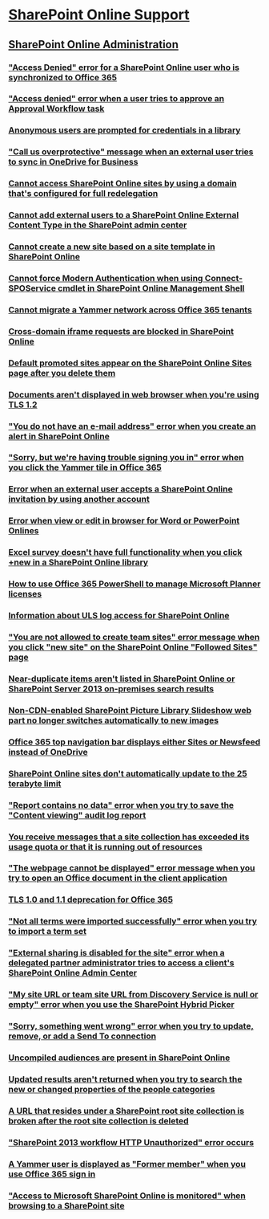 ﻿# [SharePoint Online Support](../online.md)
 
## [SharePoint Online Administration](../online-admin/index.md)

### ["Access Denied" error for a SharePoint Online user who is synchronized to Office 365](../online-admin/access-denied-for-office-365-users.md)

### ["Access denied" error when a user tries to approve an Approval Workflow task](../online-admin/access-denied-when-approve-workflow-task.md)

### [Anonymous users are prompted for credentials in a library](../online-admin/anonymous-users-are-prompted-for-credentials-in-library.md)

### ["Call us overprotective" message when an external user tries to sync in OneDrive for Business](../online-admin/call-us-overprotective-when-external-user-tries-to-sync-onedrive-for-business.md)

### [Cannot access SharePoint Online sites by using a domain that's configured for full redelegation](../online-admin/cannot-access-sites-by-using-a-domain.md)

### [Cannot add external users to a SharePoint Online External Content Type in the SharePoint admin center](../online-admin/cannot-add-external-users-to-content-type.md)

### [Cannot create a new site based on a site template in SharePoint Online](../online-admin/cannot-create-new-site-based-on-template.md)

### [Cannot force Modern Authentication when using Connect-SPOService cmdlet in SharePoint Online Management Shell](../online-admin/cannot-force-modern-authentication.md)

### [Cannot migrate a Yammer network across Office 365 tenants](../online-admin/cannot-migrate-a-yammer-network-across-office-365-tenants.md)

### [Cross-domain iframe requests are blocked in SharePoint Online](../online-admin/cross-domain-iframe-requests-are-blocked.md)

### [Default promoted sites appear on the SharePoint Online Sites page after you delete them](../online-admin/default-promoted-sites-appear-page-after-you-delete-them.md)

### [Documents aren't displayed in web browser when you're using TLS 1.2](../online-admin/documents-not-displayed-in-web-browser-when-using-tls-1.2.md)

### ["You do not have an e-mail address" error when you create an alert in SharePoint Online](../online-admin/do-not-have-an-e-mail-address-when-create-an-alert.md)

### ["Sorry, but we're having trouble signing you in" error when you click the Yammer tile in Office 365](../online-admin/error-when-click-the-yammer-tile-in-office-365.md)

### [Error when an external user accepts a SharePoint Online invitation by using another account](../online-admin/error-when-external-user-accepts-an-invitation-by-using-another-account.md)

### [Error when view or edit in browser for Word or PowerPoint Onlines](../online-admin/error-when-view-or-edit-in-browser.md)

### [Excel survey doesn't have full functionality when you click +new in a SharePoint Online library](../online-admin/excel-survey-does-not-have-full-functionality-when-click-new.md)

### [How to use Office 365 PowerShell to manage Microsoft Planner licenses](../online-admin/how-to-use-office-365-powershell-to-manage-microsoft-planner-licenses.md)

### [Information about ULS log access for SharePoint Online](../online-admin/information-about-uls-log-access.md)

### ["You are not allowed to create team sites" error message when you click "new site" on the SharePoint Online "Followed Sites" page](../online-admin/issue-when-you-click-new-site-on-followed-sites-page.md)

### [Near-duplicate items aren't listed in SharePoint Online or SharePoint Server 2013 on-premises search results](../online-admin/near-duplicate-items-are-not-listed-in-search-results.md)

### [Non-CDN-enabled SharePoint Picture Library Slideshow web part no longer switches automatically to new images](../online-admin/non-cdn-enabled-picture-library-slideshow-web-part-no-longer-switches-automatically-to-new-images.md)

### [Office 365 top navigation bar displays either Sites or Newsfeed instead of OneDrive](../online-admin/office-365-top-navigation-bar-displays-either-sites-or-newsfeed.md)

### [SharePoint Online sites don't automatically update to the 25 terabyte limit](../online-admin/sites-do-not-automatically-update-to-the-25-terabyte-limit.md)

### ["Report contains no data" error when you try to save the "Content viewing" audit log report](../online-admin/report-contains-no-data-when-save-the-content-viewing-audit-log.md)

### [You receive messages that a site collection has exceeded its usage quota or that it is running out of resources](../online-admin/site-collection-has-exceeded-its-usage-quota-or-it-is-running-out-of-resources.md)

### ["The webpage cannot be displayed" error message when you try to open an Office document in the client application](../online-admin/the-webpage-cannot-be-displayed-when-open-an-office-document.md)

### [TLS 1.0 and 1.1 deprecation for Office 365](../online-admin/tls-1.0-and-1.1-deprecation-for-office-365.md)

### ["Not all terms were imported successfully" error when you try to import a term set](../online-admin/troubleshoot-error-when-importing-a-term-set.md)

### ["External sharing is disabled for the site" error when a delegated partner administrator tries to access a client's SharePoint Online Admin Center](../online-admin/troubleshoot-error-when-tries-to-access-center.md)

### ["My site URL or team site URL from Discovery Service is null or empty" error when you use the SharePoint Hybrid Picker](../online-admin/troubleshoot-error-when-you-use-hybrid-picker.md)

### ["Sorry, something went wrong" error when you try to update, remove, or add a Send To connection](../online-admin/troubleshoot-send-to-connection-error.md)

### [Uncompiled audiences are present in SharePoint Online](../online-admin/uncompiled-audiences-are-present-in-office-365-for-enterprises.md)

### [Updated results aren't returned when you try to search the new or changed properties of the people categories](../online-admin/updated-results-are-not-returned-when-searching-people-properties.md)

### [A URL that resides under a SharePoint root site collection is broken after the root site collection is deleted](../online-admin/url-that-resides-under-root-site-collection-is-broken.md)

### ["SharePoint 2013 workflow HTTP Unauthorized" error occurs](../online-admin/workflow-http-unauthorized.md)

### [A Yammer user is displayed as "Former member" when you use Office 365 sign in](../online-admin/yammer-user-is-displayed-as-former-member.md)

### ["Access to Microsoft SharePoint Online is monitored" when browsing to a SharePoint site](../online-admin/access-to-sharepoint-online-is-monitored.md)